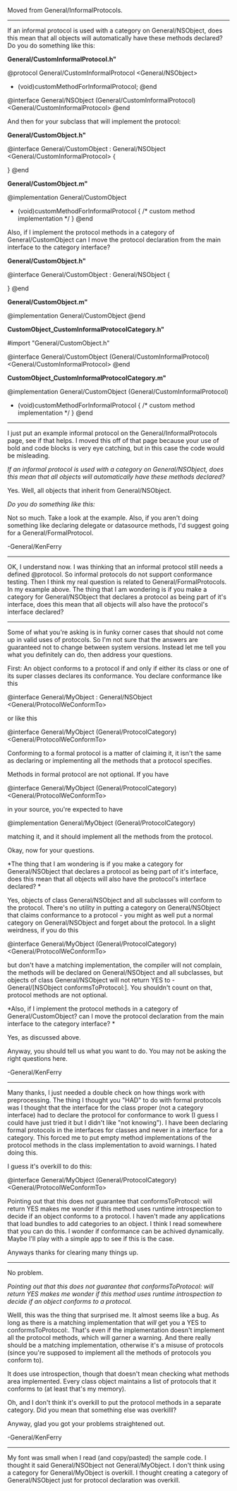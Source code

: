 Moved from General/InformalProtocols.

----

If an informal protocol is used with a category on General/NSObject, does this mean that all objects will automatically have these methods declared? Do you do something like this:

**General/CustomInformalProtocol.h"**
    
@protocol General/CustomInformalProtocol <General/NSObject>
- (void)customMethodForInformalProtocol;
@end

@interface General/NSObject (General/CustomInformalProtocol) <General/CustomInformalProtocol>
@end


And then for your subclass that will implement the protocol: 

**General/CustomObject.h"**
    
@interface General/CustomObject : General/NSObject <General/CustomInformalProtocol> {

}
@end


**General/CustomObject.m"**
    
@implementation General/CustomObject
- (void)customMethodForInformalProtocol {
    /*
             custom method implementation
    */
}
@end


Also, if I implement the protocol methods in a category of General/CustomObject can I move the protocol declaration from the main interface to the category interface?


**General/CustomObject.h"**
    
@interface General/CustomObject : General/NSObject {

}
@end


**General/CustomObject.m"**
    
@implementation General/CustomObject
@end


**CustomObject_CustomInformalProtocolCategory.h"**
    
#import "General/CustomObject.h"

@interface General/CustomObject (General/CustomInformalProtocol) <General/CustomInformalProtocol>
@end


**CustomObject_CustomInformalProtocolCategory.m"**
    
@implementation General/CustomObject (General/CustomInformalProtocol) 
- (void)customMethodForInformalProtocol {
    /*
             custom method implementation
    */
}
@end


---- 

I just put an example informal protocol on the General/InformalProtocols page, see if that helps.  I moved this off of that page because your use of bold and code blocks is very eye catching, but in this case the code would be misleading.  

*If an informal protocol is used with a category on General/NSObject, does this mean that all objects will automatically have these methods declared?*

Yes.  Well, all objects that inherit from General/NSObject.

*Do you do something like this:<snip>*

Not so much.  Take a look at the example.  Also, if you aren't doing something like declaring delegate or datasource methods, I'd suggest going for a General/FormalProtocol.

-General/KenFerry

----

OK, I understand now. I was thinking that an informal protocol still needs a defined     @protocol. So informal protocols do not support conformance testing. Then I think my real question is related to General/FormalProtocols. In my example above. The thing that I am wondering is if you make a category for General/NSObject that declares a protocol as being part of it's interface, does this mean that all objects will also have the protocol's interface declared? 

----

Some of what you're asking is in funky corner cases that should not come up in valid uses of protocols.  So I'm not sure that the answers are guaranteed not to change between system versions.  Instead let me tell you what you definitely can do, then address your questions.

First:  An object conforms to a protocol if and only if either its class or one of its super classes declares its conformance.  You declare conformance like this

    
@interface General/MyObject : General/NSObject <General/ProtocolWeConformTo>
 

or like this

    
@interface General/MyObject (General/ProtocolCategory) <General/ProtocolWeConformTo>
 

Conforming to a formal protocol is a matter of claiming it, it isn't the same as declaring or implementing all the methods that a protocol specifies. 

Methods in formal protocol are not optional.  If you have 

    
@interface General/MyObject (General/ProtocolCategory) <General/ProtocolWeConformTo>
 

in your source, you're expected to have

    
@implementation General/MyObject (General/ProtocolCategory) 
 

matching it, and it should implement all the methods from the protocol.

Okay, now for your questions.

*The thing that I am wondering is if you make a category for General/NSObject that declares a protocol as being part of it's interface, does this mean that all objects will also have the protocol's interface declared? *

Yes, objects of class General/NSObject and all subclasses will conform to the protocol. There's no utility in putting a category on General/NSObject that claims conformance to a protocol - you might as well put a normal category on General/NSObject and forget about the protocol.  In a slight weirdness, if you do this 

    
@interface General/MyObject (General/ProtocolCategory) <General/ProtocolWeConformTo>
 

but don't have a matching implementation, the compiler will not complain, the methods will be declared on General/NSObject and all subclasses, but objects of class General/NSObject will not return     YES to     -General/[NSObject conformsToProtocol:].  You shouldn't count on that, protocol methods are not optional.

*Also, if I implement the protocol methods in a category of General/CustomObject? can I move the protocol declaration from the main interface to the category interface? *

Yes, as discussed above.


Anyway, you should tell us what you want to do.  You may not be asking the right questions here.

-General/KenFerry

----

Many thanks, I just needed a double check on how things work with preprocessing. The thing I thought you "HAD" to do with formal protocols was I thought that the interface for the class proper (not a category interface) had to declare the protocol for conformance to work (I guess I could have just tried it but I didn't like "not knowing"). I have been declaring formal protocols in the interfaces for classes and never in a interface for a category. This forced me to put empty method implementations of the protocol methods in the class implementation to avoid warnings. I hated doing this. 

I guess it's overkill to do this:

    
@interface General/MyObject (General/ProtocolCategory) <General/ProtocolWeConformTo>
 

Pointing out that this does not guarantee that     conformsToProtocol: will return     YES makes me wonder if this method uses runtime introspection to decide if an object conforms to a protocol. I haven't made any applications that load bundles to add categories to an object. I think I read somewhere that you can do this. I wonder if conformance can be achived dynamically. Maybe I'll play with a simple app to see if this is the case.

Anyways thanks for clearing many things up.

----

No problem.  

*Pointing out that this does not guarantee that     conformsToProtocol: will return     YES makes me wonder if this method uses runtime introspection to decide if an object conforms to a protocol.*

Welll, this was the thing that surprised me.  It almost seems like a bug.  As long as there is a matching implementation that *will* get you a     YES to     conformsToProtocol:.   That's even if the implementation doesn't implement all the protocol methods, which will garner a warning.  And there really should be a matching implementation, otherwise it's a misuse of protocols (since you're supposed to implement all the methods of protocols you conform to).

It does use introspection, though that doesn't mean checking what methods area implemented.  Every class object maintains a list of protocols that it conforms to (at least that's my memory).

Oh, and I don't think it's overkill to put the protocol methods in a separate category.  Did you mean that something else was overkilll? 

Anyway, glad you got your problems straightened out.  

-General/KenFerry

----

My font was small when I read (and copy/pasted) the sample code. I thought it said     General/NSObject not     General/MyObject. I don't think using a category for     General/MyObject is overkill. I thought creating a category of     General/NSObject just for protocol declaration was overkill.